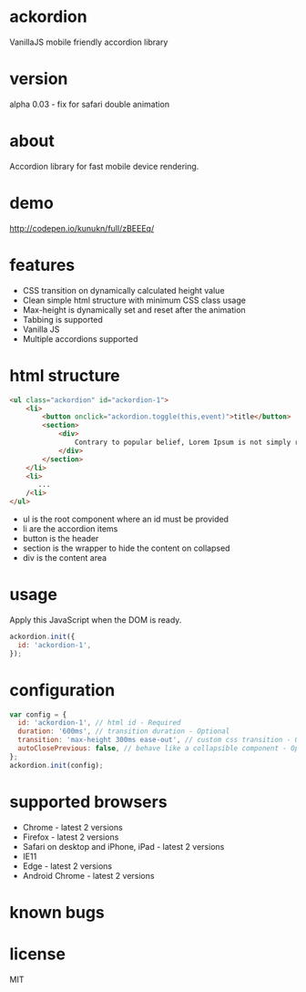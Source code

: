 # ackordion
VanillaJS mobile friendly accordion library

# version
alpha 0.03 - fix for safari double animation

# about
Accordion library for fast mobile device rendering. 

# demo
http://codepen.io/kunukn/full/zBEEEq/

# features
* CSS transition on dynamically calculated height value
* Clean simple html structure with minimum CSS class usage 
* Max-height is dynamically set and reset after the animation
* Tabbing is supported
* Vanilla JS
* Multiple accordions supported

# html structure
```html
<ul class="ackordion" id="ackordion-1">
    <li>
        <button onclick="ackordion.toggle(this,event)">title</button>
        <section>
            <div>
                Contrary to popular belief, Lorem Ipsum is not simply random text.
            </div>
        </section>
    </li>
    <li>
       ...
    /<li>
</ul>
```
* ul is the root component where an id must be provided
* li are the accordion items
* button is the header
* section is the wrapper to hide the content on collapsed
* div is the content area

# usage

Apply this JavaScript when the DOM is ready.

```javascript
ackordion.init({
  id: 'ackordion-1',
});
```

# configuration

```javascript
var config = {
  id: 'ackordion-1', // html id - Required
  duration: '600ms', // transition duration - Optional
  transition: 'max-height 300ms ease-out', // custom css transition - Optional
  autoClosePrevious: false, // behave like a collapsible component - Optional
};
ackordion.init(config);
```

# supported browsers
* Chrome - latest 2 versions
* Firefox - latest 2 versions
* Safari on desktop and iPhone, iPad - latest 2 versions
* IE11
* Edge - latest 2 versions
* Android Chrome - latest 2 versions


# known bugs


# license
MIT
